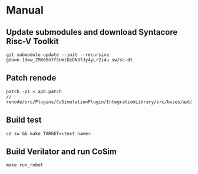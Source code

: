 # Manual

## Update submodules and download Syntacore Risc-V Toolkit
```
git submodule update --init --recursive
gdown 1dww_ZMX68nTf5UmlDzDN3fJy4yLr2i4u sw/sc-dt
```
## Patch renode
```
patch -p1 < apb.patch
// renode/src/Plugins/CoSimulationPlugin/IntegrationLibrary/src/buses/apb3.cpp 
```
## Build test
```
cd sw && make TARGET=<test_name>
```
## Build Verilator and run CoSim
```
make run_robot
```
